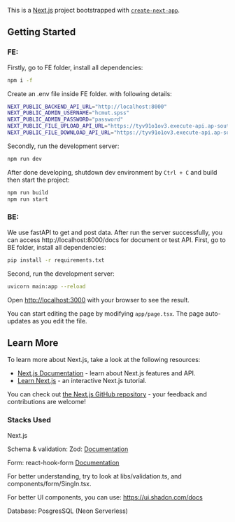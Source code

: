 This is a [Next.js](https://nextjs.org) project bootstrapped with [`create-next-app`](https://nextjs.org/docs/app/api-reference/cli/create-next-app).

## Getting Started
### FE:
Firstly, go to FE folder, install all dependencies:
```bash
npm i -f
```

Create an .env file inside FE folder. with following details:
``` bash
NEXT_PUBLIC_BACKEND_API_URL="http://localhost:8000"
NEXT_PUBLIC_ADMIN_USERNAME="hcmut.spss"
NEXT_PUBLIC_ADMIN_PASSWORD="password"
NEXT_PUBLIC_FILE_UPLOAD_API_URL="https://tyv91o1ov3.execute-api.ap-southeast-2.amazonaws.com/v1/filestoprint"
NEXT_PUBLIC_FILE_DOWNLOAD_API_URL="https://tyv91o1ov3.execute-api.ap-southeast-2.amazonaws.com/v1/filestoprint"
```

Secondly, run the development server:

```bash
npm run dev
```

After done developing, shutdown dev environment by ```Ctrl + C``` and build then start the project:
```bash
npm run build
npm run start
```
### BE: 
We use fastAPI to get and post data. After run the server successfully, you can access http://localhost:8000/docs for document or test API.
First, go to BE folder, install all dependencies:
```bash
pip install -r requirements.txt
```

Second, run the development server:

```bash
uvicorn main:app --reload
```

Open [http://localhost:3000](http://localhost:3000) with your browser to see the result.

You can start editing the page by modifying `app/page.tsx`. The page auto-updates as you edit the file.

## Learn More

To learn more about Next.js, take a look at the following resources:

- [Next.js Documentation](https://nextjs.org/docs) - learn about Next.js features and API.
- [Learn Next.js](https://nextjs.org/learn) - an interactive Next.js tutorial.

You can check out [the Next.js GitHub repository](https://github.com/vercel/next.js) - your feedback and contributions are welcome!

### Stacks Used
Next.js

Schema & validation: Zod: [Documentation](https://zod.dev/)

Form: react-hook-form [Documentation](https://react-hook-form.com/get-started)

For better understanding, try to look at libs/validation.ts, and components/form/SingIn.tsx.

For better UI components, you can use: https://ui.shadcn.com/docs

Database: PosgresSQL (Neon Serverless)

